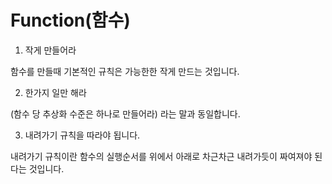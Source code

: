 # Function(함수)

1. 작게 만들어라

함수를 만들때 기본적인 규칙은 가능한한 작게 만드는 것입니다.

2. 한가지 일만 해라

(함수 당 추상화 수준은 하나로 만들어라) 라는 말과 동일합니다.

3. 내려가기 규칙을 따라야 됩니다.

내려가기 규칙이란 함수의 실행순서를 위에서 아래로 차근차근 내려가듯이 짜여져야 된다는 것입니다.
